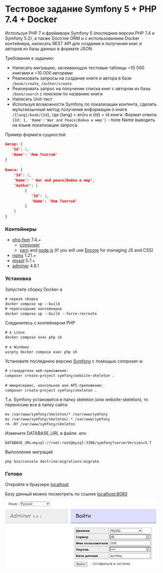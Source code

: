 # Тестовое задание Symfony 5 + PHP 7.4 + Docker

Используя PHP 7 и фреймворк Symfony 5 (последние версии PHP 7.4 и Symfony 5.2), а также Doctrine ORM и с использованием Docker контейнера, написать REST API для создания и получения книг и авторов из базы данных в формате JSON.

Требования к заданию:
- Написать миграцию, засеивающую тестовые таблицы ~10 000 книгами и ~10 000 авторами
- Реализовать запросы на создание книги и автора в базе `/book/create`, `/author/create`
- Реализовать запрос на получение списка книг с автором из базы `/book/search` c поиском по названию книги
- Написать Unit-тест
- Используя возможности Symfony по локализации контента, сделать мультиязычный метод получения информации о книге `/{lang}/book/{Id}`, где {lang} = en|ru и {Id} = Id книги. Формат ответа: `{Id: 1, 'Name':'War and Peace|Война и мир'}` - поле Name выводить на языке локализации запроса.

Пример формата сущностей:
```json
Автор: {
   'Id': 1,
   'Name': 'Лев Толстой'
}

Книга: { 
    'Id': 1, 
    'Name': ' War and peace|Война и мир', 
    'Author': [
         { 
            'Id': 1, 
            'Name': 'Лев Толстой' 
         }
    ]
}
```

### Контейнеры
 - [php-fpm](https://hub.docker.com/_/php) 7.4.+
    - [composer](https://getcomposer.org/) 
    - [yarn](https://yarnpkg.com/lang/en/) and [node.js](https://nodejs.org/en/) (if you will use [Encore](https://symfony.com/doc/current/frontend/encore/installation.html) for managing JS and CSS)
 - [nginx](https://hub.docker.com/_/nginx) 1.21.+
 - [mysql](https://hub.docker.com/_/mysql/) 5.7.+
 - [adminer](https://hub.docker.com/_/adminer/) 4.8.1

### Установка

Запустите сборку Docker-а
```shell
# первая сборка
docker compose up --build
# пересоздание контейнеров 
docker compose up --build --force-recreate
```

Соединитесь с контейнером PHP
```shell
# в Linux
docker compose exec php sh

# в Windows 
winpty docker compose exec php sh
```

Установите последнюю версию [Symfony](http://symfony.com/doc/current/setup.html) с помощью composer-а:
```shell
# стандартное web-приложение: 
composer create-project symfony/website-skeleton .

# микросервис, консольное или API-приложение:
composer create-project symfony/skeleton .
```

Т.к. Symfony установится в папку skeleton (или website-skeleton), то переносим все в папку сайта:
```shell
mv /var/www/symfony/skeleton/* /var/www/symfony
mv /var/www/symfony/skeleton/.* /var/www/symfony
rm -Rf /var/www/symfony/skeleton
```

Измените DATABASE_URL в файле .env 
```
DATABASE_URL=mysql://root:root@mysql:3306/symfony?serverVersion=5.7
```

Выполнение миграций
```shell
php bin/console doctrine:migrations:migrate
```

### Готово
Откройте в браузере [localhost](http://localhost/)

Базу данный можно посмотреть по ссылке [localhost:8080](http://localhost:8080/)

![Вход в Adminer](./help/adminer-login.png)
